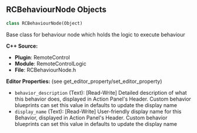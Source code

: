 ## RCBehaviourNode Objects

```python
class RCBehaviourNode(Object)
```

Base class for behaviour node which holds the logic to execute behaviour

**C++ Source:**

- **Plugin**: RemoteControl
- **Module**: RemoteControlLogic
- **File**: RCBehaviourNode.h

**Editor Properties:** (see get_editor_property/set_editor_property)

- ``behavior_description`` (Text):  [Read-Write] Detailed description of what this behavior does, displayed in Action Panel's Header.
  Custom behavior blueprints can set this value in defaults to update the display name
- ``display_name`` (Text):  [Read-Write] User-friendly display name for this Behavior, displayed in Action Panel's Header.
  Custom behavior blueprints can set this value in defaults to update the display name

<a id="unreal.RCBehaviourBindNode"></a>